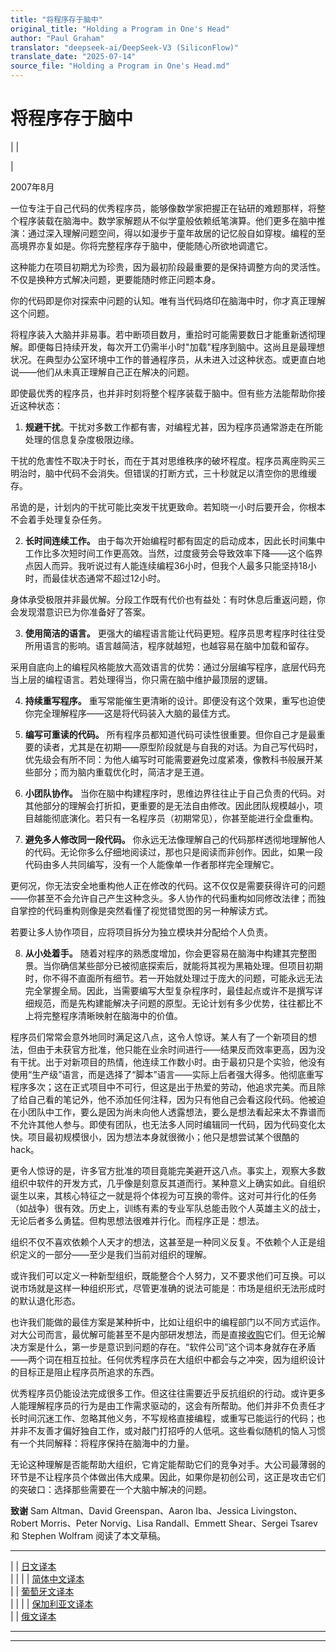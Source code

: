```yaml
---
title: "将程序存于脑中"
original_title: "Holding a Program in One's Head"
author: "Paul Graham"
translator: "deepseek-ai/DeepSeek-V3 (SiliconFlow)"
translate_date: "2025-07-14"
source_file: "Holding a Program in One's Head.md"
---
```


# 将程序存于脑中

| | [](index.html)  

|  

2007年8月  

一位专注于自己代码的优秀程序员，能够像数学家把握正在钻研的难题那样，将整个程序装载在脑海中。数学家解题从不似学童般依赖纸笔演算。他们更多在脑中推演：通过深入理解问题空间，得以如漫步于童年故居的记忆般自如穿梭。编程的至高境界亦复如是。你将完整程序存于脑中，便能随心所欲地调遣它。  

这种能力在项目初期尤为珍贵，因为最初阶段最重要的是保持调整方向的灵活性。不仅是换种方式解决问题，更要能随时修正问题本身。  

你的代码即是你对探索中问题的认知。唯有当代码烙印在脑海中时，你才真正理解这个问题。  

将程序装入大脑并非易事。若中断项目数月，重拾时可能需要数日才能重新透彻理解。即便每日持续开发，每次开工仍需半小时"加载"程序到脑中。这尚且是最理想状况。在典型办公室环境中工作的普通程序员，从未进入过这种状态。或更直白地说——他们从未真正理解自己正在解决的问题。  

即使最优秀的程序员，也并非时刻将整个程序装载于脑中。但有些方法能帮助你接近这种状态：  

1. **规避干扰**。干扰对多数工作都有害，对编程尤甚，因为程序员通常游走在所能处理的信息复杂度极限边缘。  

干扰的危害性不取决于时长，而在于其对思维秩序的破坏程度。程序员离座购买三明治时，脑中代码不会消失。但错误的打断方式，三十秒就足以清空你的思维缓存。  

吊诡的是，计划内的干扰可能比突发干扰更致命。若知晓一小时后要开会，你根本不会着手处理复杂任务。

2. **长时间连续工作。** 由于每次开始编程时都有固定的启动成本，因此长时间集中工作比多次短时间工作更高效。当然，过度疲劳会导致效率下降——这个临界点因人而异。我听说过有人能连续编程36小时，但我个人最多只能坚持18小时，而最佳状态通常不超过12小时。  

身体承受极限并非最优解。分段工作既有代价也有益处：有时休息后重返问题，你会发现潜意识已为你准备好了答案。  

3. **使用简洁的语言。** 更强大的编程语言能让代码更短。程序员思考程序时往往受所用语言的影响。语言越简洁，程序就越短，也越容易在脑中加载和留存。  

采用自底向上的编程风格能放大高效语言的优势：通过分层编写程序，底层代码充当上层的编程语言。若处理得当，你只需在脑中维护最顶层的逻辑。  

4. **持续重写程序。** 重写常能催生更清晰的设计。即便没有这个效果，重写也迫使你完全理解程序——这是将代码装入大脑的最佳方式。  

5. **编写可重读的代码。** 所有程序员都知道代码可读性很重要。但你自己才是最重要的读者，尤其是在初期——原型阶段就是与自我的对话。为自己写代码时，优先级会有所不同：为他人编写时可能需要避免过度紧凑，像教科书般展开某些部分；而为脑内重载优化时，简洁才是王道。  

6. **小团队协作。** 当你在脑中构建程序时，思维边界往往止于自己负责的代码。对其他部分的理解会打折扣，更重要的是无法自由修改。因此团队规模越小，项目越能彻底演化。若只有一名程序员（初期常见），你甚至能进行全盘重构。

7. **避免多人修改同一段代码。** 你永远无法像理解自己的代码那样透彻地理解他人的代码。无论你多么仔细地阅读过，那也只是阅读而非创作。因此，如果一段代码由多人共同编写，没有一个人能像单一作者那样完全理解它。  

更何况，你无法安全地重构他人正在修改的代码。这不仅仅是需要获得许可的问题——你甚至不会允许自己产生这种念头。多人协作的代码重构如同修改法律；而独自掌控的代码重构则像是突然看懂了视觉错觉图的另一种解读方式。  

若要让多人协作项目，应将项目拆分为独立模块并分配给个人负责。  

8. **从小处着手。** 随着对程序的熟悉度增加，你会更容易在脑海中构建其完整图景。当你确信某些部分已被彻底探索后，就能将其视为黑箱处理。但项目初期时，你不得不直面所有细节。若一开始就处理过于庞大的问题，可能永远无法完全掌握全局。因此，当需要编写大型复杂程序时，最佳起点或许不是撰写详细规范，而是先构建能解决子问题的原型。无论计划有多少优势，往往都比不上将完整程序清晰映射在脑海中的价值。

程序员们常常会意外地同时满足这八点，这令人惊讶。某人有了一个新项目的想法，但由于未获官方批准，他只能在业余时间进行——结果反而效率更高，因为没有干扰。出于对新项目的热情，他连续工作数小时。由于最初只是个实验，他没有使用“生产级”语言，而是选择了“脚本”语言——实际上后者强大得多。他彻底重写程序多次；这在正式项目中不可行，但这是出于热爱的劳动，他追求完美。而且除了给自己看的笔记外，他不添加任何注释，因为只有他自己会看这段代码。他被迫在小团队中工作，要么是因为尚未向他人透露想法，要么是想法看起来太不靠谱而不允许其他人参与。即使有团队，也无法多人同时编辑同一代码，因为代码变化太快。项目最初规模很小，因为想法本身就很微小；他只是想尝试某个很酷的 hack。

更令人惊讶的是，许多官方批准的项目竟能完美避开这八点。事实上，观察大多数组织中软件的开发方式，几乎像是刻意反其道而行。某种意义上确实如此。自组织诞生以来，其核心特征之一就是将个体视为可互换的零件。这对可并行化的任务（如战争）很有效。历史上，训练有素的专业军队总能击败个人英雄主义的战士，无论后者多么勇猛。但构思想法很难并行化。而程序正是：想法。

组织不仅不喜欢依赖个人天才的想法，这甚至是一种同义反复。不依赖个人正是组织定义的一部分——至少是我们当前对组织的理解。

或许我们可以定义一种新型组织，既能整合个人努力，又不要求他们可互换。可以说市场就是这样一种组织形式，尽管更准确的说法可能是：市场是组织无法形成时的默认退化形态。

也许我们能做的最佳方案是某种折中，比如让组织中的编程部门以不同方式运作。对大公司而言，最优解可能甚至不是内部研发想法，而是直接[收购](hiring.html)它们。但无论解决方案是什么，第一步是意识到问题的存在。“软件公司”这个词本身就存在矛盾——两个词在相互拉扯。任何优秀程序员在大组织中都会与之冲突，因为组织设计的目标正是阻止程序员所追求的东西。

优秀程序员仍能设法完成很多工作。但这往往需要近乎反抗组织的行动。或许更多人能理解程序员的行为是由工作需求驱动的，这会有所帮助。他们并非不负责任才长时间沉迷工作、忽略其他义务，不写规格直接编程，或重写已能运行的代码；也并非不友善才偏好独自工作，或对敲门打招呼的人低吼。这些看似随机的恼人习惯有一个共同解释：将程序保持在脑海中的力量。

无论这种理解是否能帮助大组织，它肯定能帮助它们的竞争对手。大公司最薄弱的环节是不让程序员个体做出伟大成果。因此，如果你是初创公司，这正是攻击它们的突破口：选择那些需要在一个大脑中解决的问题。

**致谢** Sam Altman、David Greenspan、Aaron Iba、Jessica Livingston、Robert Morris、Peter Norvig、Lisa Randall、Emmett Shear、Sergei Tsarev 和 Stephen Wolfram 阅读了本文草稿。

---  
| | [日文译本](http://www.aoky.net/articles/paul_graham/head.htm)  
| | | | [简体中文译本](http://flyingapplet.spaces.live.com/blog/cns!F682AFBD82F7E261!547.entry)  
| | [葡萄牙文译本](http://www.sounerd.com.br/index.php?option=com_content&view=article&id=261:tellarin&catid=101:graham&Itemid=44)  
| | | | [保加利亚文译本](http://www.matematika.bg/wiki/%D0%9A%D0%B0%D0%BA_%D0%B4%D0%B0_%D0%B7%D0%B0%D0%B4%D1%8A%D1%80%D0%B6%D0%B8%D0%BC_%D0%BF%D1%80%D0%BE%D0%B3%D1%80%D0%B0%D0%BC%D0%B0_%D0%B2_%D0%B3%D0%BB%D0%B0%D0%B2%D0%B0%D1%82%D0%B0_%D1%81%D0%B8)  
| | [俄文译本](http://ryba4.com/translations/head)

***  
  
---